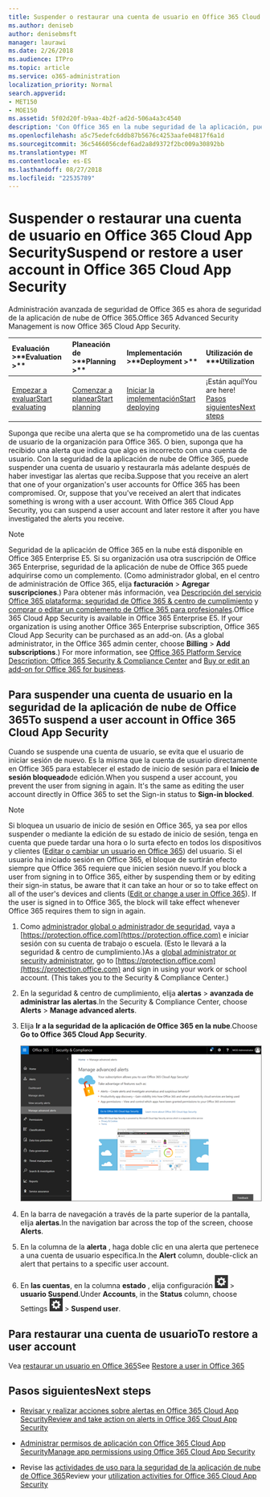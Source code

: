```yaml
---
title: Suspender o restaurar una cuenta de usuario en Office 365 Cloud App Security
ms.author: deniseb
author: denisebmsft
manager: laurawi
ms.date: 2/26/2018
ms.audience: ITPro
ms.topic: article
ms.service: o365-administration
localization_priority: Normal
search.appverid:
- MET150
- MOE150
ms.assetid: 5f02d20f-b9aa-4b2f-ad2d-506a4a3c4540
description: 'Con Office 365 en la nube seguridad de la aplicación, puede realizar las acciones de gobierno son suspender o quitar la suspensión de una cuenta de usuario. '
ms.openlocfilehash: a5c75edefc6ddb87b5676c4253aafe04817f6a1d
ms.sourcegitcommit: 36c5466056cdef6ad2a8d9372f2bc009a30892bb
ms.translationtype: MT
ms.contentlocale: es-ES
ms.lasthandoff: 08/27/2018
ms.locfileid: "22535789"
---
```

# <a name="suspend-or-restore-a-user-account-in-office-365-cloud-app-security"></a><span data-ttu-id="34151-103">Suspender o restaurar una cuenta de usuario en Office 365 Cloud App Security</span><span class="sxs-lookup"><span data-stu-id="34151-103">Suspend or restore a user account in Office 365 Cloud App Security</span></span>

<span data-ttu-id="34151-104">Administración avanzada de seguridad de Office 365 es ahora de seguridad de la aplicación de nube de Office 365.</span><span class="sxs-lookup"><span data-stu-id="34151-104">Office 365 Advanced Security Management is now Office 365 Cloud App Security.</span></span>
  
|<span data-ttu-id="34151-105">Evaluación **\>**</span><span class="sxs-lookup"><span data-stu-id="34151-105">****Evaluation** \>**</span></span>|<span data-ttu-id="34151-106">Planeación de **\>**</span><span class="sxs-lookup"><span data-stu-id="34151-106">****Planning** \>**</span></span>|<span data-ttu-id="34151-107">Implementación **\>**</span><span class="sxs-lookup"><span data-stu-id="34151-107">****Deployment** \>**</span></span>|<span data-ttu-id="34151-108">Utilización de \*\*\*</span><span class="sxs-lookup"><span data-stu-id="34151-108">****Utilization****</span></span>|
|:-----|:-----|:-----|:-----|
|[<span data-ttu-id="34151-109">Empezar a evaluar</span><span class="sxs-lookup"><span data-stu-id="34151-109">Start evaluating</span></span>](office-365-cas-overview.md) <br/> |[<span data-ttu-id="34151-110">Comenzar a planear</span><span class="sxs-lookup"><span data-stu-id="34151-110">Start planning</span></span>](get-ready-for-office-365-cas.md) <br/> |[<span data-ttu-id="34151-111">Iniciar la implementación</span><span class="sxs-lookup"><span data-stu-id="34151-111">Start deploying</span></span>](turn-on-office-365-cas.md) <br/> |<span data-ttu-id="34151-112">¡Están aquí!</span><span class="sxs-lookup"><span data-stu-id="34151-112">You are here!</span></span>  <br/> [<span data-ttu-id="34151-113">Pasos siguientes</span><span class="sxs-lookup"><span data-stu-id="34151-113">Next steps</span></span>](suspend-or-restore-an-account-in-ocas.md#nextsteps) <br/> |
   
<span data-ttu-id="34151-p101">Suponga que recibe una alerta que se ha comprometido una de las cuentas de usuario de la organización para Office 365. O bien, suponga que ha recibido una alerta que indica que algo es incorrecto con una cuenta de usuario. Con la seguridad de la aplicación de nube de Office 365, puede suspender una cuenta de usuario y restaurarla más adelante después de haber investigar las alertas que reciba.</span><span class="sxs-lookup"><span data-stu-id="34151-p101">Suppose that you receive an alert that one of your organization's user accounts for Office 365 has been compromised. Or, suppose that you've received an alert that indicates something is wrong with a user account. With Office 365 Cloud App Security, you can suspend a user account and later restore it after you have investigated the alerts you receive.</span></span>
  
> [!NOTE]
> <span data-ttu-id="34151-p102">Seguridad de la aplicación de Office 365 en la nube está disponible en Office 365 Enterprise E5. Si su organización usa otra suscripción de Office 365 Enterprise, seguridad de la aplicación de nube de Office 365 puede adquirirse como un complemento. (Como administrador global, en el centro de administración de Office 365, elija **facturación** \> **Agregar suscripciones**.) Para obtener más información, vea [Descripción del servicio Office 365 plataforma: seguridad de Office 365 &amp; centro de cumplimiento](https://technet.microsoft.com/en-us/library/dn933793.aspx) y [comprar o editar un complemento de Office 365 para profesionales](https://support.office.com/article/4e7b57d6-b93b-457d-aecd-0ea58bff07a6).</span><span class="sxs-lookup"><span data-stu-id="34151-p102">Office 365 Cloud App Security is available in Office 365 Enterprise E5. If your organization is using another Office 365 Enterprise subscription, Office 365 Cloud App Security can be purchased as an add-on. (As a global administrator, in the Office 365 admin center, choose **Billing** \> **Add subscriptions**.) For more information, see [Office 365 Platform Service Description: Office 365 Security &amp; Compliance Center](https://technet.microsoft.com/en-us/library/dn933793.aspx) and [Buy or edit an add-on for Office 365 for business](https://support.office.com/article/4e7b57d6-b93b-457d-aecd-0ea58bff07a6).</span></span> 
  
## <a name="to-suspend-a-user-account-in-office-365-cloud-app-security"></a><span data-ttu-id="34151-120">Para suspender una cuenta de usuario en la seguridad de la aplicación de nube de Office 365</span><span class="sxs-lookup"><span data-stu-id="34151-120">To suspend a user account in Office 365 Cloud App Security</span></span>

<span data-ttu-id="34151-p103">Cuando se suspende una cuenta de usuario, se evita que el usuario de iniciar sesión de nuevo. Es la misma que la cuenta de usuario directamente en Office 365 para establecer el estado de inicio de sesión para el **Inicio de sesión bloqueado**de edición.</span><span class="sxs-lookup"><span data-stu-id="34151-p103">When you suspend a user account, you prevent the user from signing in again. It's the same as editing the user account directly in Office 365 to set the Sign-in status to **Sign-in blocked**.</span></span>
  
> [!NOTE]
> <span data-ttu-id="34151-p104">Si bloquea un usuario de inicio de sesión en Office 365, ya sea por ellos suspender o mediante la edición de su estado de inicio de sesión, tenga en cuenta que puede tardar una hora o lo surta efecto en todos los dispositivos y clientes ([Editar o cambiar un usuario en Office 365](https://support.office.com/article/42BB3F17-8F9D-4182-B434-5F1C8024E614#SingleUserPreview)) del usuario. Si el usuario ha iniciado sesión en Office 365, el bloque de surtirán efecto siempre que Office 365 requiere que inicien sesión nuevo.</span><span class="sxs-lookup"><span data-stu-id="34151-p104">If you block a user from signing in to Office 365, either by suspending them or by editing their sign-in status, be aware that it can take an hour or so to take effect on all of the user's devices and clients ([Edit or change a user in Office 365](https://support.office.com/article/42BB3F17-8F9D-4182-B434-5F1C8024E614#SingleUserPreview)). If the user is signed in to Office 365, the block will take effect whenever Office 365 requires them to sign in again.</span></span> 
  
1. <span data-ttu-id="34151-p105">Como [administrador global o administrador de seguridad](permissions-in-the-security-and-compliance-center.md), vaya a [https://protection.office.com](https://protection.office.com) e iniciar sesión con su cuenta de trabajo o escuela. (Esto le llevará a la seguridad &amp; centro de cumplimiento.)</span><span class="sxs-lookup"><span data-stu-id="34151-p105">As a [global administrator or security administrator](permissions-in-the-security-and-compliance-center.md), go to [https://protection.office.com](https://protection.office.com) and sign in using your work or school account. (This takes you to the Security &amp; Compliance Center.)</span></span> 
    
2. <span data-ttu-id="34151-127">En la seguridad &amp; centro de cumplimiento, elija **alertas** \> **avanzada de administrar las alertas**.</span><span class="sxs-lookup"><span data-stu-id="34151-127">In the Security &amp; Compliance Center, choose **Alerts** \> **Manage advanced alerts**.</span></span>
    
3. <span data-ttu-id="34151-128">Elija **Ir a la seguridad de la aplicación de Office 365 en la nube**.</span><span class="sxs-lookup"><span data-stu-id="34151-128">Choose **Go to Office 365 Cloud App Security**.</span></span>
    
    ![En la seguridad &amp; centro de cumplimiento, elija Administrar alertas avanzadas para ir a la seguridad de la aplicación de nube de Office 365](media/958632d4-03e3-4ade-8e22-d5509db6fca7.png)
  
4. <span data-ttu-id="34151-130">En la barra de navegación a través de la parte superior de la pantalla, elija **alertas**.</span><span class="sxs-lookup"><span data-stu-id="34151-130">In the navigation bar across the top of the screen, choose **Alerts**.</span></span>
    
5. <span data-ttu-id="34151-131">En la columna de la **alerta** , haga doble clic en una alerta que pertenece a una cuenta de usuario específica.</span><span class="sxs-lookup"><span data-stu-id="34151-131">In the **Alert** column, double-click an alert that pertains to a specific user account.</span></span> 
    
6. <span data-ttu-id="34151-132">En **las cuentas**, en la columna **estado** , elija configuración ![icono configuración](media/e01b75cc-b28f-4b83-8f86-b1b13dc27ab2.png) \> **usuario Suspend**.</span><span class="sxs-lookup"><span data-stu-id="34151-132">Under **Accounts**, in the **Status** column, choose Settings ![settings icon](media/e01b75cc-b28f-4b83-8f86-b1b13dc27ab2.png) \> **Suspend user**.</span></span>
    
## <a name="to-restore-a-user-account"></a><span data-ttu-id="34151-133">Para restaurar una cuenta de usuario</span><span class="sxs-lookup"><span data-stu-id="34151-133">To restore a user account</span></span>

<span data-ttu-id="34151-134">Vea [restaurar un usuario en Office 365](https://support.office.com/article/2c261e42-5dd1-48b0-845f-2a016d29cfc1)</span><span class="sxs-lookup"><span data-stu-id="34151-134">See [Restore a user in Office 365](https://support.office.com/article/2c261e42-5dd1-48b0-845f-2a016d29cfc1)</span></span>
  
## <a name="next-steps"></a><span data-ttu-id="34151-135">Pasos siguientes</span><span class="sxs-lookup"><span data-stu-id="34151-135">Next steps</span></span>

- [<span data-ttu-id="34151-136">Revisar y realizar acciones sobre alertas en Office 365 Cloud App Security</span><span class="sxs-lookup"><span data-stu-id="34151-136">Review and take action on alerts in Office 365 Cloud App Security</span></span>](review-office-365-cas-alerts.md)
    
- [<span data-ttu-id="34151-137">Administrar permisos de aplicación con Office 365 Cloud App Security</span><span class="sxs-lookup"><span data-stu-id="34151-137">Manage app permissions using Office 365 Cloud App Security</span></span>](manage-app-permissions-in-ocas.md)
    
- <span data-ttu-id="34151-138">Revise las [actividades de uso para la seguridad de la aplicación de nube de Office 365](utilization-activities-for-ocas.md)</span><span class="sxs-lookup"><span data-stu-id="34151-138">Review your [utilization activities for Office 365 Cloud App Security](utilization-activities-for-ocas.md)</span></span>
    

